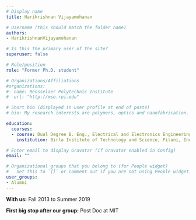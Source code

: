 ```yaml
---
# Display name
title: Harikrishnan Vijayamohanan

# Username (this should match the folder name)
authors:
- HarikrishnanVijayamohanan

# Is this the primary user of the site?
superuser: false

# Role/position
role: "Former Ph.D. student"

# Organizations/Affiliations
#organizations:
#- name: Rensselaer Polytechnic Institute
#  url: "http://mse.rpi.edu"

# Short bio (displayed in user profile at end of posts)
# bio: My research interests are polymers, optics and nanofabrication.

education:
  courses:
  - course: Dual Degree B. Eng., Electrical and Electronics Engineering and M.Sc. Chemistry
    institution: Birla Institute of Technology and Science, Pilani, India

# Enter email to display Gravatar (if Gravatar enabled in Config)
email: ""

# Organizational groups that you belong to (for People widget)
#   Set this to `[]` or comment out if you are not using People widget.
user_groups:
- Alumni
---
```

**With us:** Fall 2013 to Summer 2019

**First big stop after our group:** Post Doc at MIT
